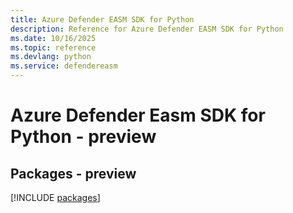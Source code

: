 ```yaml
---
title: Azure Defender EASM SDK for Python
description: Reference for Azure Defender EASM SDK for Python
ms.date: 10/16/2025
ms.topic: reference
ms.devlang: python
ms.service: defendereasm
---
```

# Azure Defender Easm SDK for Python - preview
## Packages - preview
[!INCLUDE [packages](defender-easm-index.md)]
